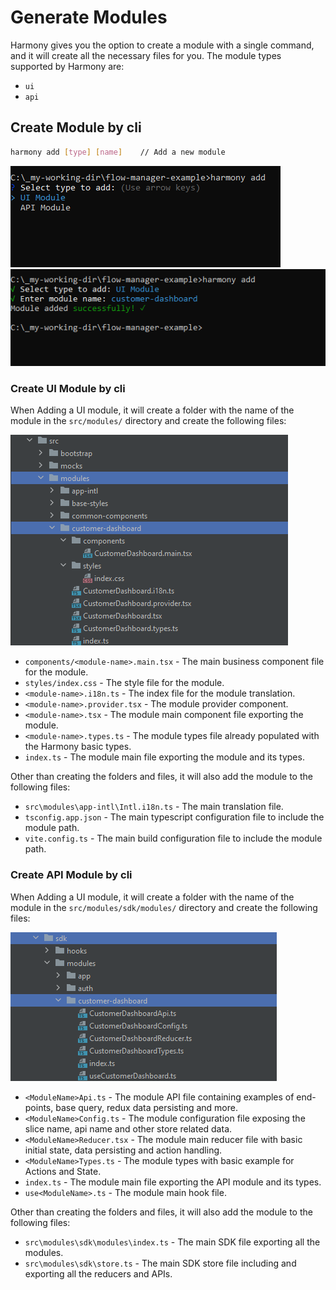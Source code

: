 # Generate Modules

Harmony gives you the option to create a module with a single command, and it will create all the necessary files for you.
The module types supported by Harmony are:

- `ui`
- `api`


## Create Module by cli

``` sh
harmony add [type] [name]    // Add a new module
```
![Image](../../assets/images/harmony-add-module.png) ![Image](../../assets/images/harmony-add-module-generate.png)  

### Create UI Module by cli

When Adding a UI module, it will create a folder with the name of the module in the `src/modules/` directory and create the following files:

![Image](../../assets/images/harmony-add-module-UI-code.png)

- `components/<module-name>.main.tsx` - The main business component file for the module.
- `styles/index.css` - The style file for the module.
- `<module-name>.i18n.ts` - The index file for the module translation.
- `<module-name>.provider.tsx` - The module provider component.
- `<module-name>.tsx` - The module main component file exporting the module.
- `<module-name>.types.ts` - The module types file already populated with the Harmony basic types.
- `index.ts` - The module main file exporting the module and its types.

Other than creating the folders and files, it will also add the module to the following files:

- `src\modules\app-intl\Intl.i18n.ts` - The main translation file.
- `tsconfig.app.json` - The main typescript configuration file to include the module path.
- `vite.config.ts` - The main build configuration file to include the module path.


### Create API Module by cli

When Adding a UI module, it will create a folder with the name of the module in the `src/modules/sdk/modules/` directory and create the following files:

![Image](../../assets/images/harmony-add-module-API-code.png)

- `<ModuleName>Api.ts` - The module API file containing examples of end-points, base query, redux data persisting and more.
- `<ModuleName>Config.ts` - The module configuration file exposing the slice name, api name and other store related data.
- `<ModuleName>Reducer.tsx` - The module main reducer file with basic initial state, data persisting and action handling.
- `<ModuleName>Types.ts` - The module types with basic example for Actions and State.
- `index.ts` - The module main file exporting the API module and its types.
- `use<ModuleName>.ts` - The module main hook file.

Other than creating the folders and files, it will also add the module to the following files:

- `src\modules\sdk\modules\index.ts` - The main SDK file exporting all the modules.
- `src\modules\sdk\store.ts` - The main SDK store file including and exporting all the reducers and APIs.
